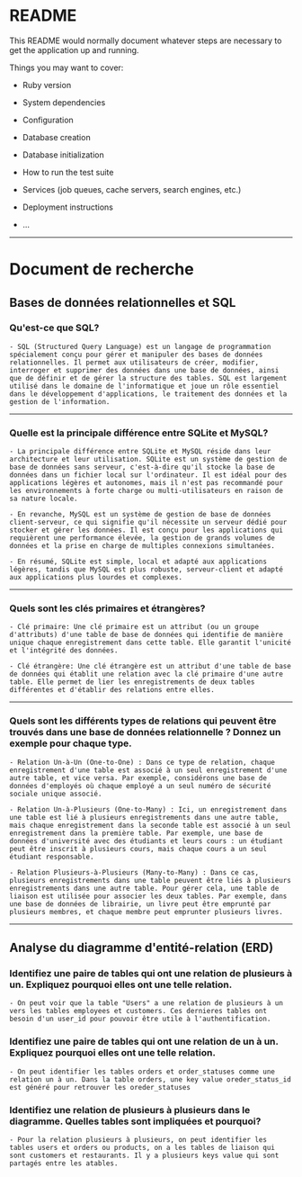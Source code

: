 # README

This README would normally document whatever steps are necessary to get the
application up and running.

Things you may want to cover:

* Ruby version

* System dependencies

* Configuration

* Database creation

* Database initialization

* How to run the test suite

* Services (job queues, cache servers, search engines, etc.)

* Deployment instructions

* ...


---

# Document de recherche

## Bases de données relationnelles et SQL

### Qu'est-ce que SQL?
    - SQL (Structured Query Language) est un langage de programmation spécialement conçu pour gérer et manipuler des bases de données relationnelles. Il permet aux utilisateurs de créer, modifier, interroger et supprimer des données dans une base de données, ainsi que de définir et de gérer la structure des tables. SQL est largement utilisé dans le domaine de l'informatique et joue un rôle essentiel dans le développement d'applications, le traitement des données et la gestion de l'information.

---

### Quelle est la principale différence entre SQLite et MySQL?
    - La principale différence entre SQLite et MySQL réside dans leur architecture et leur utilisation. SQLite est un système de gestion de base de données sans serveur, c'est-à-dire qu'il stocke la base de données dans un fichier local sur l'ordinateur. Il est idéal pour des applications légères et autonomes, mais il n'est pas recommandé pour les environnements à forte charge ou multi-utilisateurs en raison de sa nature locale.

    - En revanche, MySQL est un système de gestion de base de données client-serveur, ce qui signifie qu'il nécessite un serveur dédié pour stocker et gérer les données. Il est conçu pour les applications qui requièrent une performance élevée, la gestion de grands volumes de données et la prise en charge de multiples connexions simultanées.

    - En résumé, SQLite est simple, local et adapté aux applications légères, tandis que MySQL est plus robuste, serveur-client et adapté aux applications plus lourdes et complexes.

---

### Quels sont les clés primaires et étrangères?
    - Clé primaire: Une clé primaire est un attribut (ou un groupe d'attributs) d'une table de base de données qui identifie de manière unique chaque enregistrement dans cette table. Elle garantit l'unicité et l'intégrité des données.

    - Clé étrangère: Une clé étrangère est un attribut d'une table de base de données qui établit une relation avec la clé primaire d'une autre table. Elle permet de lier les enregistrements de deux tables différentes et d'établir des relations entre elles.

---

### Quels sont les différents types de relations qui peuvent être trouvés dans une base de données relationnelle ? Donnez un exemple pour chaque type.
    - Relation Un-à-Un (One-to-One) : Dans ce type de relation, chaque enregistrement d'une table est associé à un seul enregistrement d'une autre table, et vice versa. Par exemple, considérons une base de données d'employés où chaque employé a un seul numéro de sécurité sociale unique associé.

    - Relation Un-à-Plusieurs (One-to-Many) : Ici, un enregistrement dans une table est lié à plusieurs enregistrements dans une autre table, mais chaque enregistrement dans la seconde table est associé à un seul enregistrement dans la première table. Par exemple, une base de données d'université avec des étudiants et leurs cours : un étudiant peut être inscrit à plusieurs cours, mais chaque cours a un seul étudiant responsable.

    - Relation Plusieurs-à-Plusieurs (Many-to-Many) : Dans ce cas, plusieurs enregistrements dans une table peuvent être liés à plusieurs enregistrements dans une autre table. Pour gérer cela, une table de liaison est utilisée pour associer les deux tables. Par exemple, dans une base de données de librairie, un livre peut être emprunté par plusieurs membres, et chaque membre peut emprunter plusieurs livres.

---

## Analyse du diagramme d'entité-relation (ERD)

### Identifiez une paire de tables qui ont une relation de plusieurs à un. Expliquez pourquoi elles ont une telle relation.
    - On peut voir que la table "Users" a une relation de plusieurs à un vers les tables employees et customers. Ces dernieres tables ont besoin d'un user_id pour pouvoir être utile à l'authentification. 

### Identifiez une paire de tables qui ont une relation de un à un. Expliquez pourquoi elles ont une telle relation.
    - On peut identifier les tables orders et order_statuses comme une relation un à un. Dans la table orders, une key value oreder_status_id est généré pour retrouver les oreder_statuses

### Identifiez une relation de plusieurs à plusieurs dans le diagramme. Quelles tables sont impliquées et pourquoi?
    - Pour la relation plusieurs à plusieurs, on peut identifier les tables users et orders ou products, on a les tables de liaison qui sont customers et restaurants. Il y a plusieurs keys value qui sont partagés entre les atables. 